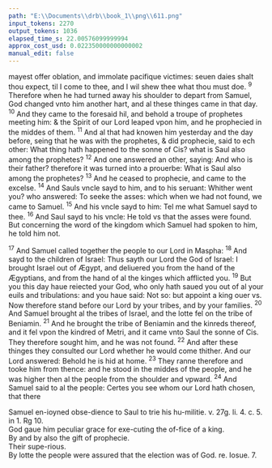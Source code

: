 ```yaml
---
path: "E:\\Documents\\drb\\book_1\\png\\611.png"
input_tokens: 2270
output_tokens: 1036
elapsed_time_s: 22.00576099999994
approx_cost_usd: 0.022350000000000002
manual_edit: false
---
```

mayest offer oblation, and immolate pacifique victimes: seuen daies shalt thou expect, til I come to thee, and I wil shew thee what thou must doe. <sup>9</sup> Therefore when he had turned away his shoulder to depart from Samuel, God changed vnto him another hart, and al these thinges came in that day. <sup>10</sup> And they came to the foresaid hil, and behold a troupe of prophetes meeting him: & the Spirit of our Lord leaped vpon him, and he prophecied in the middes of them. <sup>11</sup> And al that had knowen him yesterday and the day before, seing that he was with the prophetes, & did prophecie, said to ech other: What thing hath happened to the sonne of Cis? what is Saul also among the prophetes? <sup>12</sup> And one answered an other, saying: And who is their father? therefore it was turned into a prouerbe: What is Saul also among the prophetes? <sup>13</sup> And he ceased to prophecie, and came to the excelse. <sup>14</sup> And Sauls vncle sayd to him, and to his seruant: Whither went you? who answered: To seeke the asses: which when we had not found, we came to Samuel. <sup>15</sup> And his vncle sayd to him: Tel me what Samuel sayd to thee. <sup>16</sup> And Saul sayd to his vncle: He told vs that the asses were found. But concerning the word of the kingdom which Samuel had spoken to him, he told him not.

<sup>17</sup> And Samuel called together the people to our Lord in Maspha: <sup>18</sup> And sayd to the children of Israel: Thus sayth our Lord the God of Israel: I brought Israel out of Ægypt, and deliuered you from the hand of the Ægyptians, and from the hand of al the kinges which afflicted you. <sup>19</sup> But you this day haue reiected your God, who only hath saued you out of al your euils and tribulations: and you haue said: Not so: but appoint a king ouer vs. Now therefore stand before our Lord by your tribes, and by your families. <sup>20</sup> And Samuel brought al the tribes of Israel, and the lotte fel on the tribe of Beniamin. <sup>21</sup> And he brought the tribe of Beniamin and the kinreds thereof, and it fel vpon the kindred of Metri, and it came vnto Saul the sonne of Cis. They therefore sought him, and he was not found. <sup>22</sup> And after these thinges they consulted our Lord whether he would come thither. And our Lord answered: Behold he is hid at home. <sup>23</sup> They ranne therefore and tooke him from thence: and he stood in the middes of the people, and he was higher then al the people from the shoulder and vpward. <sup>24</sup> And Samuel said to al the people: Certes you see whom our Lord hath chosen, that there

<aside>Samuel en-ioyned obse-dience to Saul to trie his hu-militie. v. 27g. li. 4. c. 5. in 1. Rg 10.</aside>

<aside>God gaue him peculiar grace for exe-cuting the of-fice of a king.</aside>

<aside>By and by also the gift of prophecie.</aside>

<aside>Their supe-rious.</aside>

<aside>By lotte the people were assured that the election was of God. re. Iosue. 7.</aside>

[^1]: Samuel en-ioyned obse-dience to Saul to trie his hu-militie. v. 27g. li. 4. c. 5. in 1. Rg 10.

[^2]: God gaue him peculiar grace for exe-cuting the of-fice of a king.

[^3]: By and by also the gift of prophecie.

[^4]: Their supe-rious.

[^5]: By lotte the people were assured that the election was of God. re. Iosue. 7.